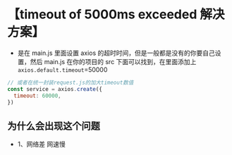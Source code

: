 # 【timeout of 5000ms exceeded 解决方案】

- 是在 main.js 里面设置 axios 的超时时间，但是一般都是没有的你要自己设置，然后 main.js 在你的项目的 src 下面可以找到，在里面添加上`axios.default.timeout`=50000

```js
// 或者在统一封装request.js的加大timeout数值
const service = axios.create({
  timeout: 60000,
})
```

## 为什么会出现这个问题

- 1、网络差 网速慢

